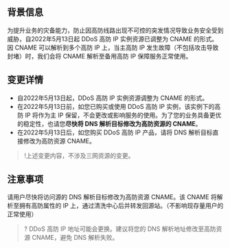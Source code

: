 ## 背景信息
为提升业务的灾备能力，防止因高防线路出现不可控的突发情况导致业务安全受到威胁，自2022年5月13日起 DDoS 高防 IP 实例资源已调整为 CNAME 的形式。因 CNAME 可以解析到多个高防 IP 上，当主高防 IP 发生故障（不包括攻击导致封堵）时，我们会将 CNAME 解析至备用高防 IP 保障服务正常使用。

## 变更详情
- 自2022年5月13日起，DDoS 高防 IP 实例资源调整为 CNAME 的形式。
- 在2022年5月13日前，如您已购买或使用 DDoS 高防 IP 实例，该实例下的高防 IP 将作为主 IP 保留，不会更改或影响服务的使用。为了您的业务具备更优的稳定性，也请您**尽快将 DNS 解析目标修改为高防资源的 CNAME**。
- 在2022年5月13日后，如您购买 DDoS 高防 IP 产品，请将 DNS 解析目标直接修改为高防资源 CNAME。

>!上述变更内容，不涉及三网资源的变更。

## 注意事项
请用户尽快将访问源的 DNS 解析目标修改为高防资源 CNAME。该 CNAME 将解析至拥有高防属性的 IP 上，通过清洗中心后并转发回源站。（不影响现存量用户的正常使用）
>? DDoS 高防 IP 地址可能会更换。建议将您的 DNS 解析地址修改至高防资源 CNAME，避免 DNS 解析失败。
